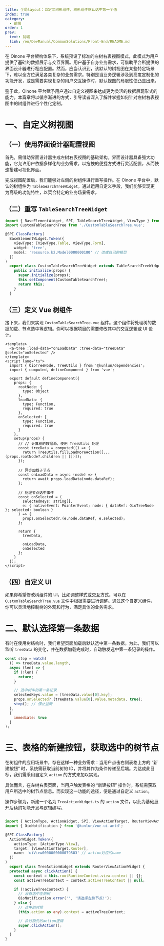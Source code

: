 ```yaml
---
title: 全局layout：自定义树形组件，树形组件默认选中第一个值
index: true
category:
  - 前端
order: 1
prev:
  text: 前端
  link: /en/DevManual/CommonSolutions/Front-End/README.md
---
```

在 Oinone 平台架构体系下，系统预设了标准的左树右表视图模式，此模式为用户提供了基础的数据展示与交互界面。用户基于自身业务需求，可借助平台所提供的界面设计器进行相应配置。然而，应当认识到，该默认的树视图在某些特定场景下，难以全方位满足各类复杂的业务需求。特别是当业务逻辑涉及到高度定制化的功能开发，或是需要实现复杂的用户交互操作时，默认视图的局限性便凸显出来。

鉴于此，Oinone 平台赋予用户通过自定义视图来达成更为灵活的数据展现形式的能力。本篇章将以循序渐进的方式，引导读者深入了解并掌握如何针对左树右表视图中的树组件进行个性化定制。

# 一、自定义树视图
## （一）使用界面设计器配置视图
首先，需借助界面设计器生成左树右表视图的基础架构。界面设计器具备强大功能，它允许用户依据多样化的业务需求，以拖拽的便捷方式进行灵活配置，从而快速搭建可视化界面。

完成视图配置后，我们能够对左侧的树组件进行重写操作。在 Oinone 平台中，默认的树组件为 `TableSearchTreeWidget`，通过运用自定义手段，我们能够实现更为高级的功能特性，以契合特定的业务场景需求。

## （二）重写 `TableSearchTreeWidget`
```typescript
import { BaseElementWidget, SPI, TableSearchTreeWidget, ViewType } from '@kunlun/dependencies';
import CustomTableSearchTree from './CustomTableSearchTree.vue';

@SPI.ClassFactory(
  BaseElementWidget.Token({
    viewType: [ViewType.Table, ViewType.Form],
    widget: 'tree',
    model: 'resource.k2.Model0000000100' // 改成自己的模型
  })
)
  export class CustomTableSearchTreeWidget extends TableSearchTreeWidget {
    public initialize(props) {
      super.initialize(props);
      this.setComponent(CustomTableSearchTree);
      return this;
    }
  }
```

## （三）定义 Vue 树组件
接下来，我们来实现 `CustomTableSearchTree.vue` 组件。这个组件将处理树的数据加载、节点选中等逻辑。你可以根据项目的需要修改其中的交互逻辑或 UI 设计。

```vue
<template>
  <a-tree :load-data="onLoadData" :tree-data="treeData" @select="onSelected" />
</template>
<script lang="ts">
  import { OioTreeNode, TreeUtils } from '@kunlun/dependencies';
  import { computed, defineComponent } from 'vue';

  export default defineComponent({
    props: {
      rootNode: {
        type: Object
      },
      loadData: {
        type: Function,
        required: true
      },
      onSelected: {
        type: Function,
        required: true
      }
    },
    setup(props) {
      // // 计算树的数据源，使用 TreeUtils 处理
      const treeData = computed(() => {
        return TreeUtils.fillLoadMoreAction([...(props.rootNode?.children || [])]);
      });

      // 异步加载子节点
      const onLoadData = async (node) => {
        return await props.loadData(node.dataRef);
      };

      // 处理节点选中事件
      const onSelected = (
        selectedKeys: string[],
        e: { nativeEvent: PointerEvent; node: { dataRef: OioTreeNode }; selected: boolean }
      ) => {
        props.onSelected?.(e.node.dataRef, e.selected);
      };

      return {
        treeData,

        onLoadData,
        onSelected
      };
    }
  });
</script>

```

## （四）自定义 UI
如果你希望修改树组件的 UI，比如调整样式或交互方式，可以在 `CustomTableSearchTree.vue` 文件中根据需要进行调整。通过这个自定义组件，你可以灵活地控制树的外观和行为，满足具体的业务需求。

# 二、默认选择第一条数据
有时在使用树结构时，我们希望页面加载后默认选中第一条数据。为此，我们可以监听 `treeData` 的变化，并在数据加载完成时，自动触发选中第一条记录的操作。

```javascript
const stop = watch(
  () => treeData.value.length,
  async (len) => {
    if (!len) {
      return;
    }

    // 选中树中的第一条记录
    selectedKeys.value = [treeData.value[0].key];
    props.onSelected?.(treeData.value[0].value.metadata, true);
    stop(); // 停止监听
  },
  {
    immediate: true
  }
);
```

# 三、表格的新建按钮，获取选中的树节点
在树组件的应用场景中，存在这样一种业务需求：当用户点击右侧表格上方的 “新建按钮” 时，系统需获取当前树的 ID，并将其作为条件传递至后端。为达成此目标，我们需采用自定义 `action` 的方式来加以实现。

具体而言，在左树右表页面，当用户触发表格的 “新建按钮” 操作时，系统需获取用户所选中的树节点信息。而实现这一功能的途径，便是通过自定义 `action`。

操作步骤为，新建一个名为 `TreeActionWidget.ts` 的 `action` 文件，以此为基础展开后续的功能开发与逻辑编写。

```typescript

import { ActionType, ActionWidget, SPI, ViewActionTarget, RouterViewActionWidget } from '@kunlun/dependencies';
import { OioNotification } from '@kunlun/vue-ui-antd';

@SPI.ClassFactory(
  ActionWidget.Token({
    actionType: [ActionType.View],
    target: [ViewActionTarget.Router],
    name: 'uiView0000000000079503' // action对应的name
  })
)
  export class TreeActionWidget extends RouterViewActionWidget {
  protected async clickAction() {
    const context = this.rootRuntimeContext.view.context || {};
    const activeTreeContext = context.activeTreeContext || null;

    if (!activeTreeContext) {
      // 没有选中左侧树
      OioNotification.error('', '请选择左侧节点!');
    } else {
      // 选中的时候
      (this.action as any).context = activeTreeContext;

      // 执行原先的action逻辑
      super.clickAction();
    }
  }
}


```

